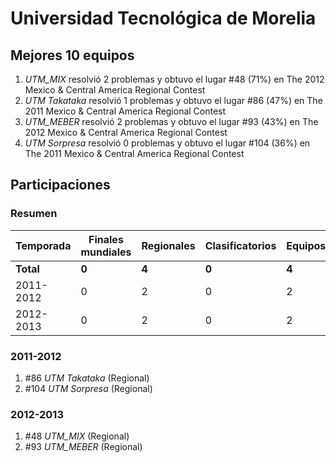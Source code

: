 ---
---

# Universidad Tecnológica de Morelia

## Mejores 10 equipos

1. _UTM_MIX_ resolvió 2 problemas y obtuvo el lugar #48 (71%) en The 2012 Mexico & Central America Regional Contest
1. _UTM Takataka_ resolvió 1 problemas y obtuvo el lugar #86 (47%) en The 2011 Mexico & Central America Regional Contest
1. _UTM_MEBER_ resolvió 2 problemas y obtuvo el lugar #93 (43%) en The 2012 Mexico & Central America Regional Contest
1. _UTM Sorpresa_ resolvió 0 problemas y obtuvo el lugar #104 (36%) en The 2011 Mexico & Central America Regional Contest

## Participaciones

### Resumen

| Temporada | Finales mundiales | Regionales | Clasificatorios | Equipos |
| --- | --- | --- | --- | --- |
| **Total** | **0** | **4** | **0** | **4** |
| 2011-2012 | 0 | 2 | 0 | 2 |
| 2012-2013 | 0 | 2 | 0 | 2 |

### 2011-2012

1. #86 _UTM Takataka_ (Regional)
1. #104 _UTM Sorpresa_ (Regional)

### 2012-2013

1. #48 _UTM_MIX_ (Regional)
1. #93 _UTM_MEBER_ (Regional)



